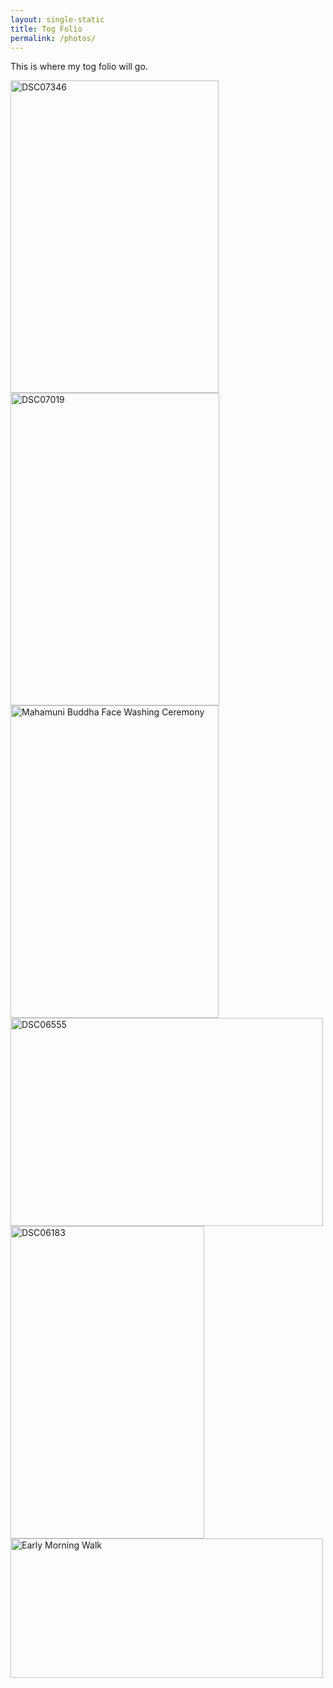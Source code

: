 ```yaml
---
layout: single-static
title: Tog Folio
permalink: /photos/
---
```


This is where my tog folio will go.

<a data-flickr-embed="true"  href="https://www.flickr.com/photos/142380353@N02/26716694175/in/dateposted-public/" title="DSC07346"><img src="https://c8.staticflickr.com/2/1576/26716694175_a17e390b7c.jpg" width="333" height="500" alt="DSC07346"></a><script async src="//embedr.flickr.com/assets/client-code.js" charset="utf-8"></script><a data-flickr-embed="true"  href="https://www.flickr.com/photos/142380353@N02/26716169515/in/dateposted-public/" title="DSC07019"><img src="https://c4.staticflickr.com/2/1477/26716169515_28793822b0.jpg" width="334" height="500" alt="DSC07019"></a><script async src="//embedr.flickr.com/assets/client-code.js" charset="utf-8"></script><a data-flickr-embed="true"  href="https://www.flickr.com/photos/142380353@N02/26690071726/in/dateposted-public/" title="Mahamuni Buddha Face Washing Ceremony"><img src="https://c7.staticflickr.com/2/1676/26690071726_15cf6f7cf8.jpg" width="333" height="500" alt="Mahamuni Buddha Face Washing Ceremony"></a><script async src="//embedr.flickr.com/assets/client-code.js" charset="utf-8"></script><a data-flickr-embed="true"  href="https://www.flickr.com/photos/142380353@N02/26443421130/in/dateposted-public/" title="DSC06555"><img src="https://c3.staticflickr.com/2/1472/26443421130_a001c782b6.jpg" width="500" height="333" alt="DSC06555"></a><script async src="//embedr.flickr.com/assets/client-code.js" charset="utf-8"></script><a data-flickr-embed="true"  href="https://www.flickr.com/photos/142380353@N02/26715944585/in/dateposted-public/" title="DSC06183"><img src="https://c2.staticflickr.com/2/1475/26715944585_b0387eb3be.jpg" width="310" height="500" alt="DSC06183"></a><script async src="//embedr.flickr.com/assets/client-code.js" charset="utf-8"></script>
<a data-flickr-embed="true"  href="https://www.flickr.com/photos/142380353@N02/26112306513/in/dateposted-public/" title="Early Morning Walk"><img src="https://c2.staticflickr.com/2/1590/26112306513_df5f39defe.jpg" width="500" height="223" alt="Early Morning Walk"></a><script async src="//embedr.flickr.com/assets/client-code.js" charset="utf-8"></script>
